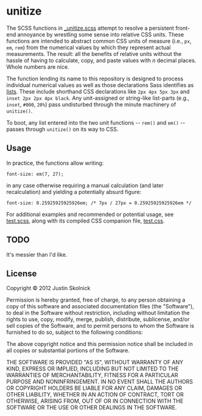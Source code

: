 unitize
=======

The SCSS functions in [_unitize.scss](https://github.com/justinskolnick/unitize/blob/master/_unitize.scss) attempt to resolve a persistent front-end annoyance by wrestling some sense into relative CSS units. These functions are intended to abstract common CSS units of measure (i.e., `px`, `em`, `rem`) from the numerical values by which they represent actual measurements. The result: all the benefits of relative units without the hassle of having to calculate, copy, and paste values with *n* decimal places. Whole numbers are nice.

The function lending its name to this repository is designed to process individual numerical values as well as those declarations Sass identifies as [lists](http://sass-lang.com/docs/yardoc/file.SASS_REFERENCE.html#lists). These include shorthand CSS declarations like `2px 4px 5px 3px` and `inset 2px 2px 4px black`. Any unit-assigned or string-like list-parts (e.g., `inset`, `#000`, `20%`) pass undisturbed through the minute machinery of `unitize()`. 

To boot, any list entered into the two unit functions -- `rem()` and `em()` -- passes through `unitize()` on its way to CSS.

## Usage

In practice, the functions allow writing:

```
font-size: em(7, 27);
```

in any case otherwise requiring a manual calculation (and later recalculation) and yielding a potentially absurd figure:

```
font-size: 0.25925925925926em; /* 7px / 27px = 0.25925925925926em */
```

For additional examples and recommended or potential usage, see [test.scss](/justinskolnick/unitize/blob/master/test.scss), along with its compiled CSS companion file, [test.css](/justinskolnick/unitize/blob/master/test.css).

## TODO

It's messier than I'd like.

## License

Copyright © 2012 Justin Skolnick

Permission is hereby granted, free of charge, to any person obtaining a copy of this software and associated documentation files (the "Software"), to deal in the Software without restriction, including without limitation the rights to use, copy, modify, merge, publish, distribute, sublicense, and/or sell copies of the Software, and to permit persons to whom the Software is furnished to do so, subject to the following conditions:

The above copyright notice and this permission notice shall be included in all copies or substantial portions of the Software.

THE SOFTWARE IS PROVIDED "AS IS", WITHOUT WARRANTY OF ANY KIND, EXPRESS OR IMPLIED, INCLUDING BUT NOT LIMITED TO THE WARRANTIES OF MERCHANTABILITY, FITNESS FOR A PARTICULAR PURPOSE AND NONINFRINGEMENT. IN NO EVENT SHALL THE AUTHORS OR COPYRIGHT HOLDERS BE LIABLE FOR ANY CLAIM, DAMAGES OR OTHER LIABILITY, WHETHER IN AN ACTION OF CONTRACT, TORT OR OTHERWISE, ARISING FROM, OUT OF OR IN CONNECTION WITH THE SOFTWARE OR THE USE OR OTHER DEALINGS IN THE SOFTWARE.